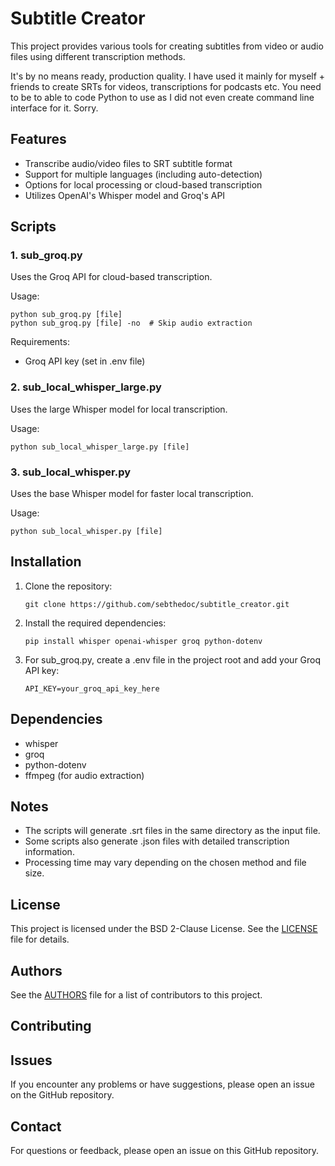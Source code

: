 # Subtitle Creator

This project provides various tools for creating subtitles from video or audio files using different transcription methods.

It's by no means ready, production quality. I have used it mainly for myself + friends to create SRTs for videos, transcriptions for podcasts etc.
You need to be to able to code Python to use as I did not even create command line interface for it. Sorry.

## Features

- Transcribe audio/video files to SRT subtitle format
- Support for multiple languages (including auto-detection)
- Options for local processing or cloud-based transcription
- Utilizes OpenAI's Whisper model and Groq's API

## Scripts


### 1. sub_groq.py

Uses the Groq API for cloud-based transcription.

Usage:
```
python sub_groq.py [file]
python sub_groq.py [file] -no  # Skip audio extraction
```

Requirements:
- Groq API key (set in .env file)

### 2. sub_local_whisper_large.py

Uses the large Whisper model for local transcription.

Usage:
```
python sub_local_whisper_large.py [file]
```

### 3. sub_local_whisper.py

Uses the base Whisper model for faster local transcription.

Usage:
```
python sub_local_whisper.py [file]
```

## Installation

1. Clone the repository:
   ```
   git clone https://github.com/sebthedoc/subtitle_creator.git
   ```

2. Install the required dependencies:
   ```
   pip install whisper openai-whisper groq python-dotenv
   ```

3. For sub_groq.py, create a .env file in the project root and add your Groq API key:
   ```
   API_KEY=your_groq_api_key_here
   ```

## Dependencies

- whisper
- groq
- python-dotenv
- ffmpeg (for audio extraction)

## Notes

- The scripts will generate .srt files in the same directory as the input file.
- Some scripts also generate .json files with detailed transcription information.
- Processing time may vary depending on the chosen method and file size.

## License

This project is licensed under the BSD 2-Clause License. See the [LICENSE](LICENSE) file for details.

## Authors

See the [AUTHORS](AUTHORS) file for a list of contributors to this project.

## Contributing


## Issues

If you encounter any problems or have suggestions, please open an issue on the GitHub repository.

## Contact

For questions or feedback, please open an issue on this GitHub repository.